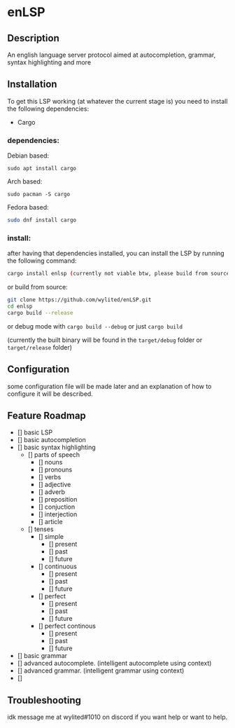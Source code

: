 # enLSP

## Description
An english language server protocol aimed at autocompletion, grammar, syntax highlighting and more

## Installation

To get this LSP working (at whatever the current stage is) you need to install the following dependencies:
- Cargo

### dependencies:

Debian based:
```
sudo apt install cargo
```

Arch based:
```
sudo pacman -S cargo 
```

Fedora based:
```bash
sudo dnf install cargo
```

### install:

after having that dependencies installed, you can install the LSP by running the following command:
```bash
cargo install enlsp (currently not viable btw, please build from source)
```
or build from source:
```bash
git clone https://github.com/wylited/enLSP.git
cd enlsp
cargo build --release
``` 
or debug mode with `cargo build --debug` or just `cargo build`

(currently the built binary will be found in the `target/debug` folder or `target/release` folder)

## Configuration
some configuration file will be made later and an explanation of how to configure it will be described.


## Feature Roadmap
- [] basic LSP
- [] basic autocompletion
- [] basic syntax highlighting
    - [] parts of speech
        - [] nouns
        - [] pronouns
        - [] verbs
        - [] adjective
        - [] adverb
        - [] preposition
        - [] conjuction
        - [] interjection
        - [] article
    - [] tenses
        - [] simple
            - [] present
            - [] past
            - [] future
        - [] continuous
            - [] present
            - [] past
            - [] future
        - [] perfect
            - [] present
            - [] past
            - [] future
        - [] perfect continous
            - [] present
            - [] past
            - [] future
- [] basic grammar
- [] advanced autocomplete. (intelligent autocomplete using context)
- [] advanced grammar. (intelligent grammar using context)
- [] 

## Troubleshooting
idk message me at wylited#1010 on discord if you want help or want to help.